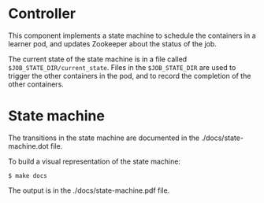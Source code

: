 # Controller

This component implements a state machine to schedule the containers in a learner pod, and updates Zookeeper about the status of the job.

The current state of the state machine is in a file called `$JOB_STATE_DIR/current_state`. Files in the `$JOB_STATE_DIR`
are used to trigger the other containers in the pod, and to record the completion of the other containers.


# State machine

The transitions in the state machine are documented in the ./docs/state-machine.dot file.

To build a visual representation of the state machine:
```
$ make docs
```
The output is in the ./docs/state-machine.pdf file.


